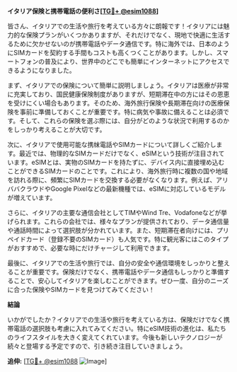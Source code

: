 **イタリア保険と携帯電話の便利さ[[TG💪+ @esim1088](https://t.me/s/esim1088)]**

皆さん、イタリアでの生活や旅行を考えている方々に朗報です！イタリアには魅力的な保険プランがいくつかありますが、それだけでなく、現地で快適に生活するために欠かせないのが携帯電話やデータ通信です。特に海外では、日本のようにSIMカードを契約する手間もコストも高くつくことがあります。しかし、スマートフォンの普及により、世界中のどこでも簡単にインターネットにアクセスできるようになりました。

まず、イタリアでの保険について簡単に説明しましょう。イタリアは医療が非常に充実しており、国民健康保険制度がありますが、短期滞在中の方にはその恩恵を受けにくい場合もあります。そのため、海外旅行保険や長期滞在向けの医療保険を事前に準備しておくことが重要です。特に病気や事故に備えることは必須です。そして、これらの保険を選ぶ際には、自分がどのような状況で利用するのかをしっかり考えることが大切です。

次に、イタリアで使用可能な携帓電話やSIMカードについて詳しくご紹介します。最近では、物理的なSIMカードだけでなく、eSIMという技術が注目されています。eSIMとは、実物のSIMカードを持たずに、デバイス内に直接埋め込むことができるSIMカードのことです。これにより、海外旅行時に複数の国や地域を訪れる際に、頻繁にSIMカードを交換する必要がなくなります。例えば、アリババクラウドやGoogle Pixelなどの最新機種では、eSIMに対応しているモデルが増えています。

さらに、イタリアの主要な通信会社としてTIMやWind Tre、Vodafoneなどが挙げられます。これらの会社では、様々なプランが提供されており、データ通信量や通話時間によって選択肢が分かれています。また、短期滞在者向けには、プリペイドカード（登録不要のSIMカード）も人気です。特に観光客にはこのタイプがおすすめで、必要な時にだけチャージして利用できます。

最後に、イタリアでの生活や旅行では、自分の安全や通信環境をしっかりと整えることが重要です。保険だけでなく、携帯電話やデータ通信もしっかりと準備することで、安心してイタリアを楽しむことができます。ぜひ一度、自分のニーズに合った保険やSIMカードを見つけてみてください！

**結論**

いかがでしたか？イタリアでの生活や旅行を考えている方は、保険だけでなく携帯電話の選択肢も考慮に入れてみてください。特にeSIM技術の進化は、私たちのライフスタイルを大きく変えてくれています。今後も新しいテクノロジーが続々と登場する予定ですので、引き続き注目していきましょう。

**追伸:** [[TG💪+ @esim1088](https://t.me/s/esim1088) ![Image](https://i.postimg.cc/Y0z9fWf4/image.png)]